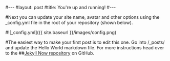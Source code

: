 #---
#layout: post
#title: You're up and running!
#---

#Next you can update your site name, avatar and other options using the _config.yml file in the root of your repository (shown below).

#![_config.yml]({{ site.baseurl }}/images/config.png)

#The easiest way to make your first post is to edit this one. Go into /_posts/ and update the Hello World markdown file. For more instructions head over to the ##[Jekyll Now repository](https://github.com/barryclark/jekyll-now) on GitHub.
